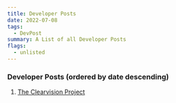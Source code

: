 ```yaml
---
title: Developer Posts
date: 2022-07-08
tags: 
  - DevPost
summary: A List of all Developer Posts
flags: 
  - unlisted
---
```


### Developer Posts (ordered by date descending)

1. [The Clearvision Project](./clearvision/)